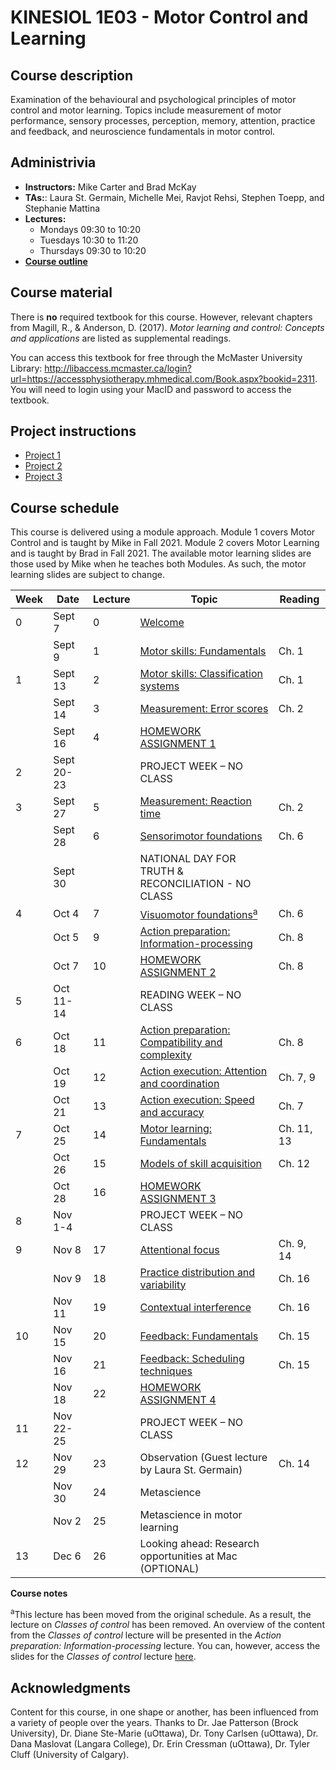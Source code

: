 # KINESIOL 1E03 - Motor Control and Learning

## Course description

Examination of the behavioural and psychological principles of motor control and motor learning. Topics include measurement of motor performance, sensory processes, perception, memory, attention, practice and feedback, and neuroscience fundamentals in motor control.

## Administrivia

- **Instructors:** Mike Carter and Brad McKay
- **TAs:**: Laura St. Germain, Michelle Mei, Ravjot Rehsi, Stephen Toepp, and Stephanie Mattina
- **Lectures:**
  - Mondays 09:30 to 10:20
  - Tuesdays 10:30 to 11:20
  - Thursdays 09:30 to 10:20
- [**Course outline**](https://raw.githubusercontent.com/cartermaclab/kinesiol-1e03/main/2021-09-08_1e03-outline_fall-2021.pdf)

## Course material
There is **no** required textbook for this course. However, relevant chapters from Magill, R., & Anderson, D. (2017). *Motor learning and control: Concepts and applications* are listed as supplemental readings. 

You can access this textbook for free through the McMaster University Library: http://libaccess.mcmaster.ca/login?url=https://accessphysiotherapy.mhmedical.com/Book.aspx?bookid=2311. You will need to login using your MacID and password to access the textbook.

## Project instructions

- [Project 1][30]
- [Project 2][31]
- [Project 3][32]

## Course schedule

This course is delivered using a module approach. Module 1 covers Motor Control and is taught by Mike in Fall 2021. Module 2 covers Motor Learning and is taught by Brad in Fall 2021. The available motor learning slides are those used by Mike when he teaches both Modules. As such, the motor learning slides are subject to change. 

| **Week** | **Date**   | **Lecture** | **Topic**                                               | **Reading** |
|----------|------------|-------------|---------------------------------------------------------|-------------|
| 0        | Sept 7     | 0           | [Welcome][0]                                            |             |
|          | Sept 9     | 1           | [Motor skills: Fundamentals][1]                         | Ch. 1       |
| 1        | Sept 13    | 2           | [Motor skills: Classification systems][2]               | Ch. 1       |
|          | Sept 14    | 3           | [Measurement: Error scores][3]                          | Ch. 2       |
|          | Sept 16    | 4           | [HOMEWORK ASSIGNMENT 1][4]                              |             |
| 2        | Sept 20-23 |             | PROJECT WEEK – NO CLASS                                 |             |
| 3        | Sept 27    | 5           | [Measurement: Reaction time][5]                         | Ch. 2       |
|          | Sept 28    | 6           | [Sensorimotor foundations][6]                           | Ch. 6       |
|          | Sept 30    |             | NATIONAL DAY FOR TRUTH & RECONCILIATION - NO CLASS      |             |
| 4        | Oct 4      | 7           | [Visuomotor foundations<sup>a</sup>][7]                 | Ch. 6       |
|          | Oct 5      | 9           | [Action preparation: Information-processing][9]         | Ch. 8       |
|          | Oct 7      | 10          | [HOMEWORK ASSIGNMENT 2][10]                             | Ch. 8       |
| 5        | Oct 11-14  |             | READING WEEK – NO CLASS                                 |             |
| 6        | Oct 18     | 11          | [Action preparation: Compatibility and complexity][11]  | Ch. 8       |
|          | Oct 19     | 12          | [Action execution: Attention and coordination][12]      | Ch. 7, 9    |
|          | Oct 21     | 13          | [Action execution: Speed and accuracy][13]              | Ch. 7       |
| 7        | Oct 25     | 14          | [Motor learning: Fundamentals][14]                      | Ch. 11, 13  |
|          | Oct 26     | 15          | [Models of skill acquisition][15]                       | Ch. 12      |
|          | Oct 28     | 16          | [HOMEWORK ASSIGNMENT 3][16]                             |             |
| 8        | Nov 1-4    |             | PROJECT WEEK – NO CLASS                                 |             |
| 9        | Nov 8      | 17          | [Attentional focus][17]                                 | Ch. 9, 14   |
|          | Nov 9      | 18          | [Practice distribution and variability][18]             | Ch. 16      |
|          | Nov 11     | 19          | [Contextual interference][19]                           | Ch. 16      |
| 10       | Nov 15     | 20          | [Feedback: Fundamentals][20]                            | Ch. 15      |
|          | Nov 16     | 21          | [Feedback: Scheduling techniques][21]                   | Ch. 15      |
|          | Nov 18     | 22          | [HOMEWORK ASSIGNMENT 4][22]                             |             |
| 11       | Nov 22-25  |             | PROJECT WEEK – NO CLASS                                 |             |
| 12       | Nov 29     | 23          | Observation (Guest lecture by Laura St. Germain)        | Ch. 14      |
|          | Nov 30     | 24          | Metascience                                             |             |
|          | Nov 2      | 25          | Metascience in motor learning                           |             |
| 13       | Dec 6      | 26          | Looking ahead: Research opportunities at Mac (OPTIONAL) |             |

**Course notes**

<sup>a</sup>This lecture has been moved from the original schedule. As a result, the lecture on *Classes of control* has been removed. An overview of the content from the *Classes of control* lecture will be presented in the *Action preparation: Information-processing* lecture. You can, however, access the slides for the *Classes of control* lecture [here][8].

## Acknowledgments
Content for this course, in one shape or another, has been influenced from a variety of people over the years. Thanks to Dr. Jae Patterson (Brock University), Dr. Diane Ste-Marie (uOttawa), Dr. Tony Carlsen (uOttawa), Dr. Dana Maslovat (Langara College), Dr. Erin Cressman (uOttawa), Dr. Tyler Cluff (University of Calgary).

[0]:https://cartermaclab.github.io/kinesiol-1e03/lectures/week-00/lecture-00_welcome/00_course-welcome.html
[1]:https://cartermaclab.github.io/kinesiol-1e03/lectures/week-00/lecture-01_motor-skills-fundamentals/01_motor-skills-fundamentals.html
[2]:https://cartermaclab.github.io/kinesiol-1e03/lectures/week-01/lecture-02_motor-skills-classification/02_motor-skills-classification.html
[3]:https://cartermaclab.github.io/kinesiol-1e03/lectures/week-01/lecture-03_measurement-error-scores/03_measurement-error-scores.html
[4]:https://raw.githubusercontent.com/cartermaclab/kinesiol-1e03/main/assignments/assignment-1/2021-09-16_assignment-1.pdf
[5]:https://cartermaclab.github.io/kinesiol-1e03/lectures/week-03/lecture-05_measurement-reaction-time/05_measurement-reaction-time.html
[6]:https://cartermaclab.github.io/kinesiol-1e03/lectures/week-03/lecture-06_sensorimotor-foundations/06_sensorimotor-foundations.html
[7]:https://cartermaclab.github.io/kinesiol-1e03/lectures/week-04/lecture-07_visuomotor-foundations/07_visuomotor-foundations.html
[8]:https://cartermaclab.github.io/kinesiol-1e03/lectures/week-04/lecture-08_classes-of-control/08_classes-of-control.html
[9]:https://cartermaclab.github.io/kinesiol-1e03/lectures/week-04/lecture-09_preparation-information-processing/09_preparation-information-processing.html
[10]:https://raw.githubusercontent.com/cartermaclab/kinesiol-1e03/main/assignments/assignment-2/2021-10-07_assignment-2.pdf
[11]:https://cartermaclab.github.io/kinesiol-1e03/lectures/week-06/lecture-11_preparation-compatibility-complexity/11_preparation-compatibility-complexity.html
[12]:https://cartermaclab.github.io/kinesiol-1e03/lectures/week-06/lecture-12_execution-attention-coordination/12_execution-attention-coordination.html
[13]:https://cartermaclab.github.io/kinesiol-1e03/lectures/week-06/lecture-13_execution-speed-accuracy/13_execution-speed-accuracy.html
[14]:https://cartermaclab.github.io/kinesiol-1e03/lectures/week-07/lecture-14_motor-learning-fundamentals/14_learning-fundamentals.html
[15]:https://cartermaclab.github.io/kinesiol-1e03/lectures/week-07/lecture-15_models-of-skill-acquisition/15_models-of-skill-acquisition.html
[16]:https://raw.githubusercontent.com/cartermaclab/kinesiol-1e03/main/assignments/assignment-3/2021-10-28_assignment-3.pdf
[17]:https://cartermaclab.github.io/kinesiol-1e03/lectures/week-09/lecture-17_attentional-focus/17_attentional-focus.html
[18]:https://cartermaclab.github.io/kinesiol-1e03/lectures/week-09/lecture-18_distribution-and-variability/18_distribution-and-variability.html
[19]:https://cartermaclab.github.io/kinesiol-1e03/lectures/week-09/lecture-19_contextual-interference/19_contextual-interference.html
[20]:https://cartermaclab.github.io/kinesiol-1e03/lectures/week-10/lecture-20_feedback-fundamentals/20_feedback-fundamentals.html
[21]:https://cartermaclab.github.io/kinesiol-1e03/lectures/week-10/lecture-21_feedback-scheduling-techniques/21_feedback-scheduling-techniques.html
[22]:https://raw.githubusercontent.com/cartermaclab/kinesiol-1e03/main/assignments/assignment-4/2021-11-18_assignment-4.pdf

[30]:https://github.com/cartermaclab/kinesiol-1e03/raw/main/projects/project-1/2021-09-07_project-1.pdf
[31]:https://github.com/cartermaclab/kinesiol-1e03/raw/main/projects/project-2/2021-09-07_project-2.pdf
[32]:https://github.com/cartermaclab/kinesiol-1e03/raw/main/projects/project-3/2021-09-07_project-3.pdf

